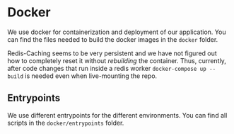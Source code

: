 # Docker

We use docker for containerization and deployment of our application. You can find the files needed to build the docker images in the `docker` folder.

Redis-Caching seems to be very persistent and we have not figured out how to completely reset it without _rebuilding_ the container.
Thus, currently, after code changes that run inside a redis worker `docker-compose up --build` is needed even when live-mounting the repo.


## Entrypoints

We use different entrypoints for the different environments. You can find all scripts in the `docker/entrypoints` folder.
